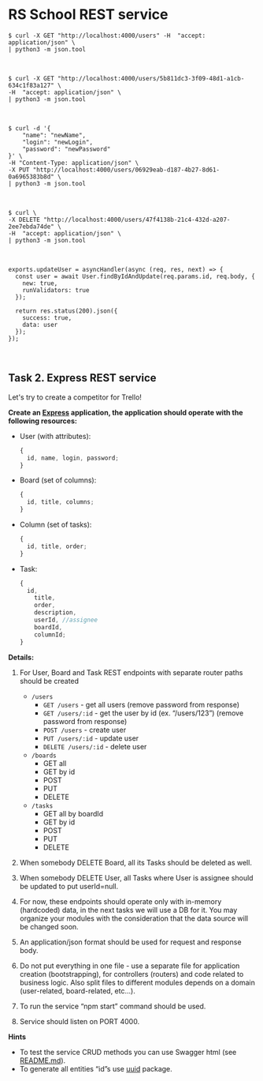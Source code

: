 # RS School REST service

    $ curl -X GET "http://localhost:4000/users" -H  "accept: application/json" \
    | python3 -m json.tool

<br/>

    $ curl -X GET "http://localhost:4000/users/5b811dc3-3f09-48d1-a1cb-634c1f83a127" \
    -H  "accept: application/json" \
    | python3 -m json.tool

<br/>

    $ curl -d '{
        "name": "newName",
        "login": "newLogin",
        "password": "newPassword"
    }' \
    -H "Content-Type: application/json" \
    -X PUT "http://localhost:4000/users/06929eab-d187-4b27-8d61-0a6965383b8d" \
    | python3 -m json.tool

<br/>

    $ curl \
    -X DELETE "http://localhost:4000/users/47f4138b-21c4-432d-a207-2ee7ebda74de" \
    -H  "accept: application/json" \
    | python3 -m json.tool

<br/>

```
exports.updateUser = asyncHandler(async (req, res, next) => {
  const user = await User.findByIdAndUpdate(req.params.id, req.body, {
    new: true,
    runValidators: true
  });

  return res.status(200).json({
    success: true,
    data: user
  });
});
```

<br/>

## Task 2. Express REST service

Let's try to create a competitor for Trello!

**Create an [Express](https://expressjs.com/ru/) application, the application should operate with the following resources:**

- User (with attributes):
  ```javascript
  {
    id, name, login, password;
  }
  ```
- Board (set of columns):
  ```javascript
  {
    id, title, columns;
  }
  ```
- Column (set of tasks):
  ```javascript
  {
    id, title, order;
  }
  ```
- Task:
  ```javascript
  {
    id,
      title,
      order,
      description,
      userId, //assignee
      boardId,
      columnId;
  }
  ```

**Details:**

1. For User, Board and Task REST endpoints with separate router paths should be created

   - `/users`
     - `GET /users` - get all users (remove password from response)
     - `GET /users/:id` - get the user by id (ex. “/users/123”) (remove password from response)
     - `POST /users` - create user
     - `PUT /users/:id` - update user
     - `DELETE /users/:id` - delete user
   - `/boards`
     - GET all
     - GET by id
     - POST
     - PUT
     - DELETE
   - `/tasks`
     - GET all by boardId
     - GET by id
     - POST
     - PUT
     - DELETE

2. When somebody DELETE Board, all its Tasks should be deleted as well.

3. When somebody DELETE User, all Tasks where User is assignee should be updated to put userId=null.

4. For now, these endpoints should operate only with in-memory (hardcoded) data, in the next tasks we will use a DB for it. You may organize your modules with the consideration that the data source will be changed soon.

5. An application/json format should be used for request and response body.

6. Do not put everything in one file - use a separate file for application creation (bootstrapping), for controllers (routers) and code related to business logic. Also split files to different modules depends on a domain (user-related, board-related, etc...).

7. To run the service “npm start” command should be used.

8. Service should listen on PORT 4000.

**Hints**

- To test the service CRUD methods you can use Swagger html (see [README.md](https://github.com/rolling-scopes-school/nodejs-course-template/blob/master/README.md#running-application)).
- To generate all entities “id”s use [uuid](https://www.npmjs.com/package/uuid) package.
